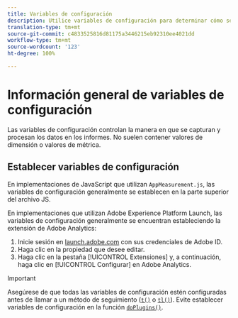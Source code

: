 ```yaml
---
title: Variables de configuración
description: Utilice variables de configuración para determinar cómo se recopilan los datos.
translation-type: tm+mt
source-git-commit: c4833525816d81175a3446215eb92310ee4021dd
workflow-type: tm+mt
source-wordcount: '123'
ht-degree: 100%

---
```



# Información general de variables de configuración

Las variables de configuración controlan la manera en que se capturan y procesan los datos en los informes. No suelen contener valores de dimensión o valores de métrica.

## Establecer variables de configuración

En implementaciones de JavaScript que utilizan `AppMeasurement.js`, las variables de configuración generalmente se establecen en la parte superior del archivo JS.

En implementaciones que utilizan Adobe Experience Platform Launch, las variables de configuración generalmente se encuentran estableciendo la extensión de Adobe Analytics:

1. Inicie sesión en [launch.adobe.com](https://launch.adobe.com) con sus credenciales de Adobe ID.
2. Haga clic en la propiedad que desee editar.
3. Haga clic en la pestaña [!UICONTROL Extensiones] y, a continuación, haga clic en [!UICONTROL Configurar] en Adobe Analytics.

>[!IMPORTANT]
>
>Asegúrese de que todas las variables de configuración estén configuradas antes de llamar a un método de seguimiento ([`t()`](../functions/t-method.md) o [`tl()`](../functions/tl-method.md)). Evite establecer variables de configuración en la función [`doPlugins()`](../functions/doplugins.md).
